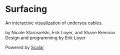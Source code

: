 # Surfacing
An [interactive visualization](http://surfacing.in) of undersea cables.

by Nicole Starosielski, Erik Loyer, and Shane Brennan  
Design and programming by Erik Loyer

Powered by [Scalar](http://scalar.usc.edu)
